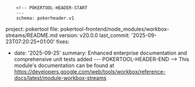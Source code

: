         <!-- POKERTOOL-HEADER-START
        ---
        schema: pokerheader.v1
project: pokertool
file: pokertool-frontend/node_modules/workbox-streams/README.md
version: v20.0.0
last_commit: '2025-09-23T07:20:25+01:00'
fixes:
- date: '2025-09-25'
  summary: Enhanced enterprise documentation and comprehensive unit tests added
        ---
        POKERTOOL-HEADER-END -->
This module's documentation can be found at https://developers.google.com/web/tools/workbox/reference-docs/latest/module-workbox-streams
